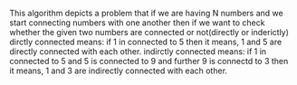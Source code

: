 This algorithm depicts a problem that if we are having N numbers and we start connecting numbers with one another then if we want to check whether the given two numbers are connected or not(directly or inderictly) dirctly connected means: if 1 in connected to 5 then it means, 1 and 5 are directly connected with each other. indirctly connected means: if 1 in connected to 5 and 5 is connected to 9 and further 9 is connectd to 3 then it means, 1 and 3 are indirectly connected with each other.
